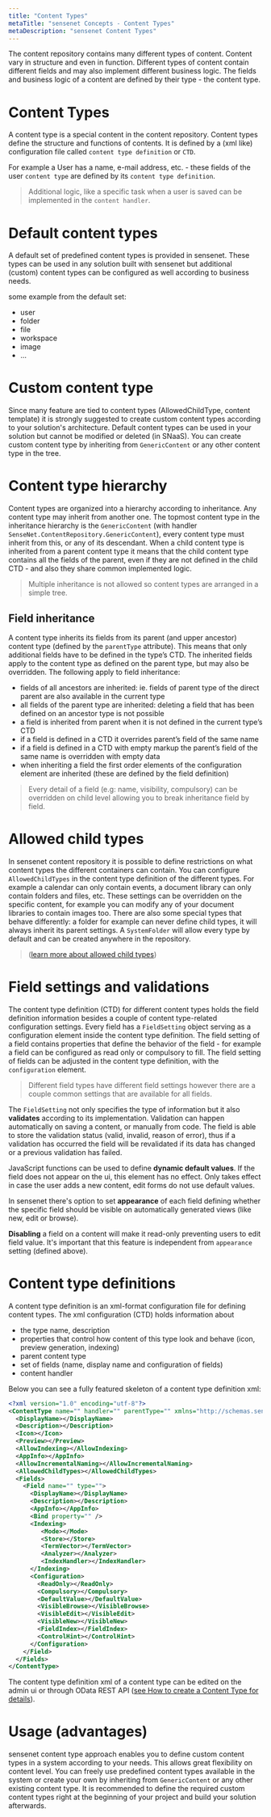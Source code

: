 ```yaml
---
title: "Content Types"
metaTitle: "sensenet Concepts - Content Types"
metaDescription: "sensenet Content Types"
---
```


The content repository contains many different types of content. Content vary in structure and even in function. Different types of content contain different fields and may also implement different business logic. The fields and business logic of a content are defined by their type - the content type.

# Content Types

A content type is a special content in the content repository. Content types define the structure and functions of contents. It is defined by a (xml like) configuration file called ``content type definition`` or ``CTD``.

For example a User has a name, e-mail address, etc. - these fields of the user ``content type`` are defined by its ``content type definition``.

> Additional logic, like a specific task when a user is saved can be implemented in the ``content handler``.

# Default content types

A default set of predefined content types is provided in sensenet. These types can be used in any solution built with sensenet but additional (custom) content types can be configured as well according to business needs.

some example from the default set:
- user
- folder
- file
- workspace
- image
- ...

# Custom content type

Since many feature are tied to content types (AllowedChildType, content template) it is strongly suggested to create custom content types according to your solution's architecture. Default content types can be used in your solution but cannot be modified or deleted (in SNaaS). You can create custom content type by inheriting from ``GenericContent`` or any other content type in the tree.

# Content type hierarchy

Content types are organized into a hierarchy according to inheritance. Any content type may inherit from another one. The topmost content type in the inheritance hierarchy is the ``GenericContent`` (with handler ``SenseNet.ContentRepository.GenericContent``), every content type must inherit from this, or any of its descendant. When a child content type is inherited from a parent content type it means that the child content type contains all the fields of the parent, even if they are not defined in the child CTD - and also they share common implemented logic.

> Multiple inheritance is not allowed so content types are arranged in a simple tree.

## Field inheritance

A content type inherits its fields from its parent (and upper ancestor) content type (defined by the ``parentType`` attribute). This means that only additional fields have to be defined in the type’s CTD. The inherited fields apply to the content type as defined on the parent type, but may also be overridden. The following apply to field inheritance:

- fields of all ancestors are inherited: ie. fields of parent type of the direct parent are also available in the current type
- all fields of the parent type are inherited: deleting a field that has been defined on an ancestor type is not possible
- a field is inherited from parent when it is not defined in the current type’s CTD
- if a field is defined in a CTD it overrides parent’s field of the same name
- if a field is defined in a CTD with empty markup the parent’s field of the same name is overridden with empty data
- when inheriting a field the first order elements of the configuration element are inherited (these are defined by the field definition)

> Every detail of a field (e.g: name, visibility, compulsory) can be overridden on child level allowing you to break inheritance field by field.

# Allowed child types

In sensenet content repository it is possible to define restrictions on what content types the different containers can contain. You can configure ``AllowedChildTypes`` in the content type definition of the different types. For example a calendar can only contain events, a document library can only contain folders and files, etc. These settings can be overridden on the specific content, for example you can modify any of your document libraries to contain images too.
There are also some special types that behave differently: a folder for example can never define child types, it will always inherit its parent settings. A ``SystemFolder`` will allow every type by default and can be created anywhere in the repository.

> ([learn more about allowed child types](/concepts/content-management/06-allowed-childtypes))

# Field settings and validations

The content type definition (CTD) for different content types holds the field definition information besides a couple of content type-related configuration settings. Every field has a ``FieldSetting`` object serving as a configuration element inside the content type definition. The field setting of a field contains properties that define the behavior of the field - for example a field can be configured as read only or compulsory to fill. The field setting of fields can be adjusted in the content type definition, with the ``configuration`` element.

> Different field types have different field settings however there are a couple common settings that are available for all fields.

The ``FieldSetting`` not only specifies the type of information but it also **validates** according to its implementation. Validation can happen automatically on saving a content, or manually from code. The field is able to store the validation status (valid, invalid, reason of error), thus if a validation has occurred the field will be revalidated if its data has changed or a previous validation has failed.

JavaScript functions can be used to define **dynamic default values**. If the field does not appear on the ui, this element has no effect. Only takes effect in case the user adds a new content, edit forms do not use default values.

In sensenet there's option to set **appearance** of each field defining whether the specific field should be visible on automatically generated views (like new, edit or browse).

**Disabling** a field on a content will make it read-only preventing users to edit field value. It's important that this feature is independent from ``appearance`` setting (defined above).

# Content type definitions
A content type definition is an xml-format configuration file for defining content types. The xml configuration (CTD) holds information about

- the type name, description
- properties that control how content of this type look and behave (icon, preview generation, indexing)
- parent content type
- set of fields (name, display name and configuration of fields)
- content handler

Below you can see a fully featured skeleton of a content type definition xml:

```xml
<?xml version="1.0" encoding="utf-8"?>
<ContentType name="" handler="" parentType="" xmlns="http://schemas.sensenet.com/SenseNet/ContentRepository/ContentTypeDefinition">
  <DisplayName></DisplayName>
  <Description></Description>
  <Icon></Icon>
  <Preview></Preview>
  <AllowIndexing></AllowIndexing>
  <AppInfo></AppInfo>
  <AllowIncrementalNaming></AllowIncrementalNaming>
  <AllowedChildTypes></AllowedChildTypes>
  <Fields>
    <Field name="" type="">
      <DisplayName></DisplayName>
      <Description></Description>
      <AppInfo></AppInfo>
      <Bind property="" />
      <Indexing>
         <Mode></Mode>
         <Store></Store>
         <TermVector></TermVector>
         <Analyzer></Analyzer>
         <IndexHandler></IndexHandler>
      </Indexing>
      <Configuration>
        <ReadOnly></ReadOnly>
        <Compulsory></Compulsory>
        <DefaultValue></DefaultValue>
        <VisibleBrowse></VisibleBrowse>
        <VisibleEdit></VisibleEdit>
        <VisibleNew></VisibleNew>
        <FieldIndex></FieldIndex>
        <ControlHint></ControlHint>
      </Configuration>
    </Field>
  </Fields>
</ContentType>
```

The content type definition xml of a content type can be edited on the admin ui or through OData REST API ([see How to create a Content Type for details](/tutorials/content-types/)).

# Usage (advantages)

sensenet content type approach enables you to define custom content types in a system according to your needs. This allows great flexibility on content level. You can freely use predefined content types available in the system or create your own by inheriting from ``GenericContent`` or any other existing content type. It is recommended to define the required custom content types right at the beginning of your project and build your solution afterwards.
